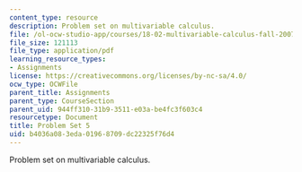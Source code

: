 ```yaml
---
content_type: resource
description: Problem set on multivariable calculus.
file: /ol-ocw-studio-app/courses/18-02-multivariable-calculus-fall-2007/b4036a083eda01968709dc22325f76d4_ps5.pdf
file_size: 121113
file_type: application/pdf
learning_resource_types:
- Assignments
license: https://creativecommons.org/licenses/by-nc-sa/4.0/
ocw_type: OCWFile
parent_title: Assignments
parent_type: CourseSection
parent_uid: 944ff310-31b9-3511-e03a-be4fc3f603c4
resourcetype: Document
title: Problem Set 5
uid: b4036a08-3eda-0196-8709-dc22325f76d4
---
```

Problem set on multivariable calculus.